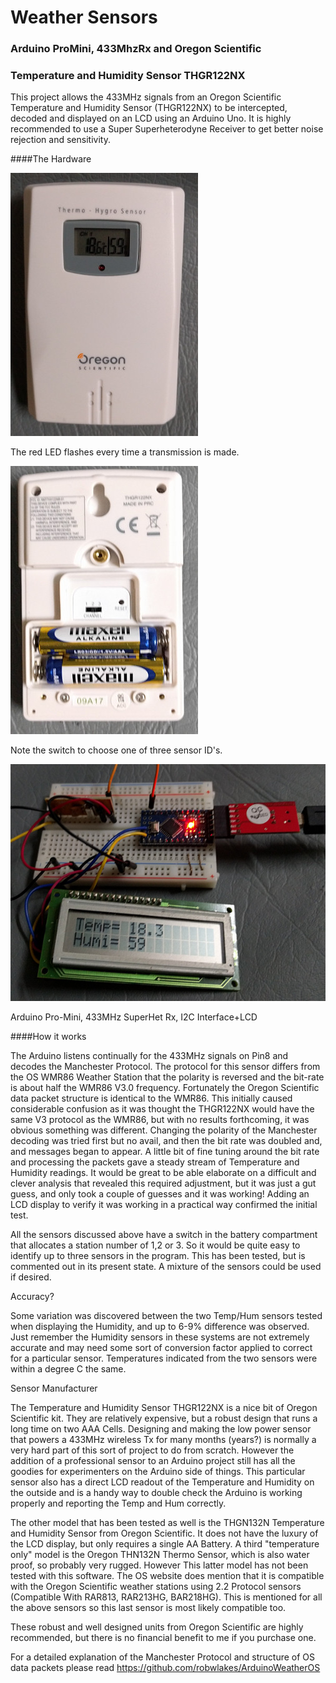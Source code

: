 Weather Sensors
===============

### Arduino ProMini, 433MhzRx and Oregon Scientific
### Temperature and Humidity Sensor THGR122NX

This project allows the 433MHz signals from an Oregon Scientific Temperature and Humidity Sensor (THGR122NX) to be intercepted, decoded and displayed on an LCD using an Arduino Uno. It is highly recommended to use a Super Superheterodyne Receiver to get better noise rejection and sensitivity.

####The Hardware

![alt text](images/front.jpg?raw=true "Oregon Scientific Temperature and Humidity Sensor (THGR122NX)")

The red LED flashes every time a transmission is made. 

![alt text](images/back.jpg?raw=true "Oregon Scientific Temperature and Humidity Sensor (THGR122NX)")

Note the switch to choose one of three sensor ID's.

![alt text](images/arduino+433Rx.jpg?raw=true "Arduino Pro-Mini, 433MHz SuperHet Rx, I2C Interface+LCD")

Arduino Pro-Mini, 433MHz SuperHet Rx, I2C Interface+LCD

####How it works

The Arduino listens continually for the 433MHz signals on Pin8 and decodes the Manchester Protocol.  The protocol for this sensor differs from the OS WMR86 Weather Station that the polarity is reversed and the bit-rate is about half the WMR86 V3.0 frequency.  Fortunately the Oregon Scientific data packet structure is identical to the WMR86.  This initially caused considerable confusion as it was thought the THGR122NX would have the same V3 protocol as the WMR86, but with no results forthcoming, it was obvious something was different.  Changing the polarity of the Manchester decoding was tried first but no avail, and then the bit rate was doubled and, and messages began to appear.  A little bit of fine tuning around the bit rate and processing the packets gave a steady stream of Temperature and Humidity readings. It would be great to be able elaborate on a difficult and clever analysis that revealed this required adjustment, but it was just a gut guess, and only took a couple of guesses and it was working! Adding an LCD display to verify it was working in a practical way confirmed the initial test.

All the sensors discussed above have a switch in the battery compartment that allocates a station number of 1,2 or 3.  So it would be quite easy to identify up to three sensors in the program.  This has been tested, but is commented out in its present state. A mixture of the sensors could be used if desired.  

Accuracy?

Some variation was discovered between the two Temp/Hum sensors tested when displaying the Humidity, and up to 6-9% difference was observed. Just remember the Humidity sensors in these systems are not extremely accurate and may need some sort of conversion factor applied to correct for a particular sensor. Temperatures indicated from the two sensors were within a degree C the same.

Sensor Manufacturer

The Temperature and Humidity Sensor THGR122NX is a nice bit of Oregon Scientific kit. They are relatively expensive, but a robust design that runs a long time on two AAA Cells.  Designing and making the low power sensor that powers a 433MHz wireless Tx for many months (years?) is normally a very hard part of this sort of project to do from scratch.  However the addition of a professional sensor to an Arduino project still has all the goodies for experimenters on the Arduino side of things. This particular sensor also has a direct LCD readout of the Temperature and Humidity on the outside and is a handy way to double check the Arduino is working properly and reporting the Temp and Hum correctly.

The other model that has been tested as well is the THGN132N Temperature and Humidity Sensor from Oregon Scientific.  It does not have the luxury of the LCD display, but only requires a single AA Battery.  A third "temperature only" model is the Oregon THN132N Thermo Sensor, which is also water proof, so probably very rugged.  However This latter model has not been tested with this software.  The OS website does mention that it is compatible with the Oregon Scientific weather stations using 2.2 Protocol sensors (Compatible With RAR813, RAR213HG, BAR218HG).  This is mentioned for all the above sensors so this last sensor is most likely compatible too.


These robust and well designed units from Oregon Scientific are highly recommended, but there is no financial benefit to me if you purchase one.

For a detailed explanation of the Manchester Protocol and structure of OS data packets please read https://github.com/robwlakes/ArduinoWeatherOS 
